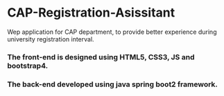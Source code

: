 # CAP-Registration-Asissitant

Wep application for CAP department, to provide better experience during university registration interval.

### The front-end is designed using HTML5, CSS3, JS and bootstrap4.

### The back-end developed using java spring boot2 framework.
